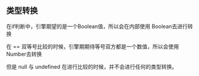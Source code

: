## 类型转换  

在if判断中，引擎期望的是一个Boolean值，所以会在内部使用 Boolean去进行转换  

在 == 双等号比较的时候，引擎期期待等号双方都是一个数值，所以会使用 Number去转换  

但是 null 与 undefined 在进行比较的时候，并不会进行任何的类型转换。